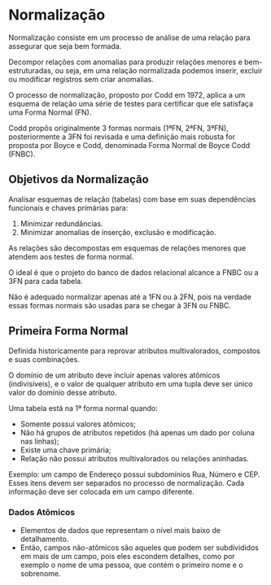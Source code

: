 # Normalização 

Normalização consiste em um processo de análise de uma relação para assegurar que seja bem formada.

Decompor relações com anomalias para produzir relações menores e bem-estruturadas, ou seja, em uma relação normalizada podemos inserir, excluir ou modificar registros sem criar anomalias.

O processo de normalização, proposto por Codd em 1972, aplica a um esquema de relação uma série de testes para certificar que ele satisfaça uma Forma Normal (FN).

Codd propôs originalmente 3 formas normais (1ªFN, 2ªFN, 3ªFN), posteriormente a 3FN foi revisada e uma definição mais robusta for proposta por Boyce e Codd, denominada Forma Normal de Boyce Codd (FNBC).

## Objetivos da Normalização

Analisar esquemas de relação (tabelas) com base em suas dependências funcionais e chaves primárias para: 
1. Minimizar redundâncias.
2. Minimizar anomalias de inserção, exclusão e modificação.

As relações são decompostas em esquemas de relações menores que atendem aos testes de forma normal.

O ideal é que o projeto do banco de dados relacional alcance a FNBC ou a 3FN para cada tabela.

Não é adequado normalizar apenas até a 1FN ou à
2FN, pois na verdade essas formas normais são usadas para se chegar à 3FN ou FNBC.

## Primeira Forma Normal

Definida historicamente para reprovar atributos multivalorados, compostos e suas combinações.

O domínio de um atributo deve incluir apenas valores atômicos (indivisíveis), e o valor de qualquer atributo em uma tupla deve ser único valor do domínio desse atributo.

Uma tabela está na 1ª forma normal quando:
* Somente possui valores atômicos;
* Não há grupos de atributos repetidos (há apenas um dado por coluna nas linhas);
* Existe uma chave primária;
* Relação não possui atributos multivalorados ou relações aninhadas.

Exemplo: um campo de Endereço possui subdomínios Rua, Número e CEP. Esses itens devem ser separados no processo de normalização. Cada informação deve ser colocada em um campo diferente.

### Dados Atômicos

* Elementos de dados que representam o nível mais baixo de detalhamento.
* Então, campos não-atômicos são aqueles que podem ser subdivididos em mais de um campo, pois eles escondem detalhes, como por exemplo o nome de uma pessoa, que contém o primeiro nome e o sobrenome.
